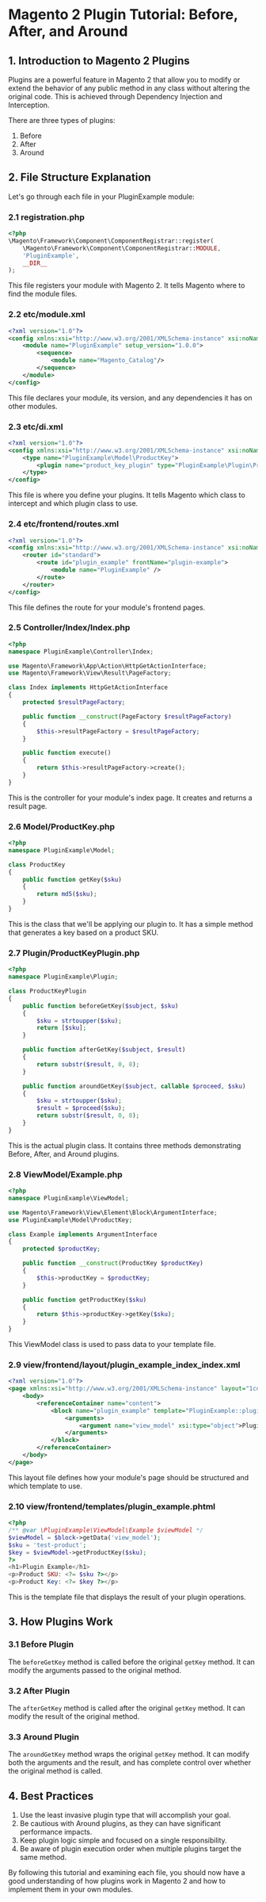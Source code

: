 # Magento 2 Plugin Tutorial: Before, After, and Around

## 1. Introduction to Magento 2 Plugins

Plugins are a powerful feature in Magento 2 that allow you to modify or extend the behavior of any public method in any class without altering the original code. This is achieved through Dependency Injection and Interception.

There are three types of plugins:
1. Before
2. After
3. Around

## 2. File Structure Explanation

Let's go through each file in your PluginExample module:

### 2.1 registration.php

```php
<?php
\Magento\Framework\Component\ComponentRegistrar::register(
    \Magento\Framework\Component\ComponentRegistrar::MODULE,
    'PluginExample',
    __DIR__
);
```

This file registers your module with Magento 2. It tells Magento where to find the module files.

### 2.2 etc/module.xml

```xml
<?xml version="1.0"?>
<config xmlns:xsi="http://www.w3.org/2001/XMLSchema-instance" xsi:noNamespaceSchemaLocation="urn:magento:framework:Module/etc/module.xsd">
    <module name="PluginExample" setup_version="1.0.0">
        <sequence>
            <module name="Magento_Catalog"/>
        </sequence>
    </module>
</config>
```

This file declares your module, its version, and any dependencies it has on other modules.

### 2.3 etc/di.xml

```xml
<?xml version="1.0"?>
<config xmlns:xsi="http://www.w3.org/2001/XMLSchema-instance" xsi:noNamespaceSchemaLocation="urn:magento:framework:ObjectManager/etc/config.xsd">
    <type name="PluginExample\Model\ProductKey">
        <plugin name="product_key_plugin" type="PluginExample\Plugin\ProductKeyPlugin" sortOrder="10" disabled="false"/>
    </type>
</config>
```

This file is where you define your plugins. It tells Magento which class to intercept and which plugin class to use.

### 2.4 etc/frontend/routes.xml

```xml
<?xml version="1.0"?>
<config xmlns:xsi="http://www.w3.org/2001/XMLSchema-instance" xsi:noNamespaceSchemaLocation="urn:magento:framework:App/etc/routes.xsd">
    <router id="standard">
        <route id="plugin_example" frontName="plugin-example">
            <module name="PluginExample" />
        </route>
    </router>
</config>
```

This file defines the route for your module's frontend pages.

### 2.5 Controller/Index/Index.php

```php
<?php
namespace PluginExample\Controller\Index;

use Magento\Framework\App\Action\HttpGetActionInterface;
use Magento\Framework\View\Result\PageFactory;

class Index implements HttpGetActionInterface
{
    protected $resultPageFactory;

    public function __construct(PageFactory $resultPageFactory)
    {
        $this->resultPageFactory = $resultPageFactory;
    }

    public function execute()
    {
        return $this->resultPageFactory->create();
    }
}
```

This is the controller for your module's index page. It creates and returns a result page.

### 2.6 Model/ProductKey.php

```php
<?php
namespace PluginExample\Model;

class ProductKey
{
    public function getKey($sku)
    {
        return md5($sku);
    }
}
```

This is the class that we'll be applying our plugin to. It has a simple method that generates a key based on a product SKU.

### 2.7 Plugin/ProductKeyPlugin.php

```php
<?php
namespace PluginExample\Plugin;

class ProductKeyPlugin
{
    public function beforeGetKey($subject, $sku)
    {
        $sku = strtoupper($sku);
        return [$sku];
    }

    public function afterGetKey($subject, $result)
    {
        return substr($result, 0, 8);
    }

    public function aroundGetKey($subject, callable $proceed, $sku)
    {
        $sku = strtoupper($sku);
        $result = $proceed($sku);
        return substr($result, 0, 8);
    }
}
```

This is the actual plugin class. It contains three methods demonstrating Before, After, and Around plugins.

### 2.8 ViewModel/Example.php

```php
<?php
namespace PluginExample\ViewModel;

use Magento\Framework\View\Element\Block\ArgumentInterface;
use PluginExample\Model\ProductKey;

class Example implements ArgumentInterface
{
    protected $productKey;

    public function __construct(ProductKey $productKey)
    {
        $this->productKey = $productKey;
    }

    public function getProductKey($sku)
    {
        return $this->productKey->getKey($sku);
    }
}
```

This ViewModel class is used to pass data to your template file.

### 2.9 view/frontend/layout/plugin_example_index_index.xml

```xml
<?xml version="1.0"?>
<page xmlns:xsi="http://www.w3.org/2001/XMLSchema-instance" layout="1column" xsi:noNamespaceSchemaLocation="urn:magento:framework:View/Layout/etc/page_configuration.xsd">
    <body>
        <referenceContainer name="content">
            <block name="plugin_example" template="PluginExample::plugin_example.phtml">
                <arguments>
                    <argument name="view_model" xsi:type="object">PluginExample\ViewModel\Example</argument>
                </arguments>
            </block>
        </referenceContainer>
    </body>
</page>
```

This layout file defines how your module's page should be structured and which template to use.

### 2.10 view/frontend/templates/plugin_example.phtml

```php
<?php
/** @var \PluginExample\ViewModel\Example $viewModel */
$viewModel = $block->getData('view_model');
$sku = 'test-product';
$key = $viewModel->getProductKey($sku);
?>
<h1>Plugin Example</h1>
<p>Product SKU: <?= $sku ?></p>
<p>Product Key: <?= $key ?></p>
```

This is the template file that displays the result of your plugin operations.

## 3. How Plugins Work

### 3.1 Before Plugin
The `beforeGetKey` method is called before the original `getKey` method. It can modify the arguments passed to the original method.

### 3.2 After Plugin
The `afterGetKey` method is called after the original `getKey` method. It can modify the result of the original method.

### 3.3 Around Plugin
The `aroundGetKey` method wraps the original `getKey` method. It can modify both the arguments and the result, and has complete control over whether the original method is called.

## 4. Best Practices

1. Use the least invasive plugin type that will accomplish your goal.
2. Be cautious with Around plugins, as they can have significant performance impacts.
3. Keep plugin logic simple and focused on a single responsibility.
4. Be aware of plugin execution order when multiple plugins target the same method.

By following this tutorial and examining each file, you should now have a good understanding of how plugins work in Magento 2 and how to implement them in your own modules.
